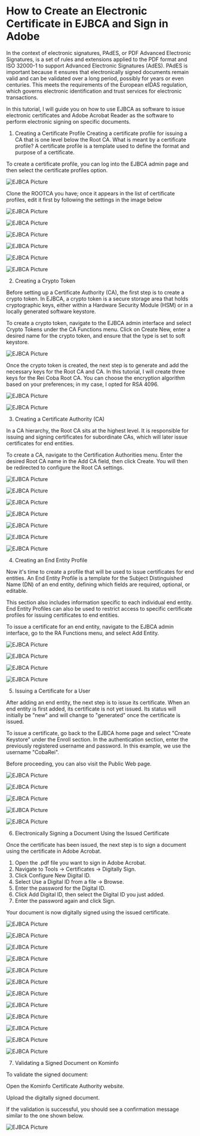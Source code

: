 # How to Create an Electronic Certificate in EJBCA and Sign in Adobe

In the context of electronic signatures, PAdES, or PDF Advanced Electronic Signatures, is a set of rules and extensions applied to the PDF format and ISO 32000-1 to support Advanced Electronic Signatures (AdES). PAdES is important because it ensures that electronically signed documents remain valid and can be validated over a long period, possibly for years or even centuries. This meets the requirements of the European eIDAS regulation, which governs electronic identification and trust services for electronic transactions.

In this tutorial, I will guide you on how to use EJBCA as software to issue electronic certificates and Adobe Acrobat Reader as the software to perform electronic signing on specific documents.

1. Creating a Certificate Profile
Creating a certificate profile for issuing a CA that is one level below the Root CA. What is meant by a certificate profile? A certificate profile is a template used to define the format and purpose of a certificate.

To create a certificate profile, you can log into the EJBCA admin page and then select the certificate profiles option.

![EJBCA Picture](https://miro.medium.com/v2/resize:fit:1400/format:webp/1*nTOnXlReNyvSxMLAIF3piw.png)

Clone the ROOTCA you have; once it appears in the list of certificate profiles, edit it first by following the settings in the image below

![EJBCA Picture](https://miro.medium.com/v2/resize:fit:1400/format:webp/1*e6Ax6u2PZV09bpPvv_pVNg.png)

![EJBCA Picture](https://miro.medium.com/v2/resize:fit:1400/format:webp/1*OG9iNwPVYV5yyLE6UToaag.png)  

![EJBCA Picture](https://miro.medium.com/v2/resize:fit:1400/format:webp/1*Gw__oAq3eZW4cbUsemPC6Q.png)  

![EJBCA Picture](https://miro.medium.com/v2/resize:fit:1400/format:webp/1*9gLAszEV4y2dBCKNvA31Jw.png)  

![EJBCA Picture](https://miro.medium.com/v2/resize:fit:1400/format:webp/1*dI-w9hzx7ustCSNISXi13A.png)  

![EJBCA Picture](https://miro.medium.com/v2/resize:fit:1400/format:webp/1*ehPYfFZ-Vvc0v-cHUCPIHQ.png)  

2. Creating a Crypto Token

Before setting up a Certificate Authority (CA), the first step is to create a crypto token. In EJBCA, a crypto token is a secure storage area that holds cryptographic keys, either within a Hardware Security Module (HSM) or in a locally generated software keystore.

To create a crypto token, navigate to the EJBCA admin interface and select Crypto Tokens under the CA Functions menu. Click on Create New, enter a desired name for the crypto token, and ensure that the type is set to soft keystore.

![EJBCA Picture](https://miro.medium.com/v2/resize:fit:1400/format:webp/1*nbt9LElzja_MrgTYxE-ugg.png)  

Once the crypto token is created, the next step is to generate and add the necessary keys for the Root CA and CA. In this tutorial, I will create three keys for the Rei Coba Root CA. You can choose the encryption algorithm based on your preferences; in my case, I opted for RSA 4096.

![EJBCA Picture](https://miro.medium.com/v2/resize:fit:1400/format:webp/1*AhbpmiDGTzbsKo1rM7iYdQ.png)  

![EJBCA Picture](https://miro.medium.com/v2/resize:fit:1400/format:webp/1*V_p_3vGfbwtWzPP54GeW6Q.png)  

3. Creating a Certificate Authority (CA)

In a CA hierarchy, the Root CA sits at the highest level. It is responsible for issuing and signing certificates for subordinate CAs, which will later issue certificates for end entities.

To create a CA, navigate to the Certification Authorities menu. Enter the desired Root CA name in the Add CA field, then click Create. You will then be redirected to configure the Root CA settings.

![EJBCA Picture](https://miro.medium.com/v2/resize:fit:1400/format:webp/1*u_3Zlap-AiTNAb7Zu3D4cA.png) 

![EJBCA Picture](https://miro.medium.com/v2/resize:fit:1400/format:webp/1*4Fc-nYo3J-o_mOAjuXNJVg.png)  

![EJBCA Picture](https://miro.medium.com/v2/resize:fit:1400/format:webp/1*RVgp5ujsH85xAaqnMhDXJw.png)  

![EJBCA Picture](https://miro.medium.com/v2/resize:fit:2000/format:webp/1*XGoS3D18TDipVM6vJnbHMA.png) 

![EJBCA Picture](https://miro.medium.com/v2/resize:fit:1400/format:webp/1*897IlQE_x6U9U-kLdj5yMQ.png) 

![EJBCA Picture](https://miro.medium.com/v2/resize:fit:1400/format:webp/1*R3nzI1n8npDMXgepvvKyEA.png)  

![EJBCA Picture](https://miro.medium.com/v2/resize:fit:1400/format:webp/1*zuOtFa2MnODcS0rl4onvGQ.png)  

4. Creating an End Entity Profile

Now it's time to create a profile that will be used to issue certificates for end entities. An End Entity Profile is a template for the Subject Distinguished Name (DN) of an end entity, defining which fields are required, optional, or editable.

This section also includes information specific to each individual end entity. End Entity Profiles can also be used to restrict access to specific certificate profiles for issuing certificates to end entities.

To issue a certificate for an end entity, navigate to the EJBCA admin interface, go to the RA Functions menu, and select Add Entity.

![EJBCA Picture](https://miro.medium.com/v2/resize:fit:1400/format:webp/1*ai2mTgq2kUNAy2rjBAxCUQ.png)  

![EJBCA Picture](https://miro.medium.com/v2/resize:fit:1400/format:webp/1*SOnnyP_Liek8qs0Eg2nCLg.png)  

![EJBCA Picture](https://miro.medium.com/v2/resize:fit:1400/format:webp/1*j2CrqoXHunOc2akcmEd6RQ.png)  

![EJBCA Picture](https://miro.medium.com/v2/resize:fit:1400/format:webp/1*OLTuVMb3na1a5-pTIYKV8w.png)  

5. Issuing a Certificate for a User

After adding an end entity, the next step is to issue its certificate. When an end entity is first added, its certificate is not yet issued. Its status will initially be "new" and will change to "generated" once the certificate is issued.

To issue a certificate, go back to the EJBCA home page and select "Create Keystore" under the Enroll section. In the authentication section, enter the previously registered username and password. In this example, we use the username "CobaRei".

Before proceeding, you can also visit the Public Web page.

![EJBCA Picture](https://miro.medium.com/v2/resize:fit:1020/format:webp/1*wsaj1GLPxFhVmo4JSGFe8w.png)  

![EJBCA Picture](https://miro.medium.com/v2/resize:fit:1400/format:webp/1*T2NJIPCrnJWmjIUmFyv_mQ.png)  

![EJBCA Picture](https://miro.medium.com/v2/resize:fit:1400/format:webp/1*Z3BndK1OSx5UNHq-l9rUHg.png)  

![EJBCA Picture](https://miro.medium.com/v2/resize:fit:1400/format:webp/1*CxAnynf77OjB7C1EQhEFXQ.png)  

![EJBCA Picture](https://miro.medium.com/v2/resize:fit:1400/format:webp/1*lqpiEHUnVKY6v7AYigyojw.png)  

6. Electronically Signing a Document Using the Issued Certificate

Once the certificate has been issued, the next step is to sign a document using the certificate in Adobe Acrobat.

1. Open the .pdf file you want to sign in Adobe Acrobat.
2. Navigate to Tools → Certificates → Digitally Sign.
3. Click Configure New Digital ID.
4. Select Use a Digital ID from a file → Browse.
5. Enter the password for the Digital ID.
6. Click Add Digital ID, then select the Digital ID you just added.
7. Enter the password again and click Sign.


Your document is now digitally signed using the issued certificate.

![EJBCA Picture](https://miro.medium.com/v2/resize:fit:1244/format:webp/1*fQ9SLGwzhptuye1SGV4cnQ.png) 

![EJBCA Picture](https://miro.medium.com/v2/resize:fit:1400/format:webp/1*1fomk8v6wYMhZzLMbfRnWQ.png)  

![EJBCA Picture](https://miro.medium.com/v2/resize:fit:1400/format:webp/1*pxO7EJtiLLSfc4qeAyQ-vA.png)  

![EJBCA Picture](https://miro.medium.com/v2/resize:fit:1400/format:webp/1*tnSXRh2fSvM3bRib469HKw.png)  

![EJBCA Picture](https://miro.medium.com/v2/resize:fit:1400/format/webp/1*k3bskNn1gx5C0onQHmtoCg.png)  

![EJBCA Picture](https://miro.medium.com/v2/resize:fit:1400/format/webp/1*TNcoi9xHa4s3CuIIJFQcnQ.png)  

![EJBCA Picture](https://miro.medium.com/v2/resize:fit:1196/format/webp/1*JKtFqq-YzcCUVZwTOqFrxQ.png)  

![EJBCA Picture](https://miro.medium.com/v2/resize:fit:1052/format/webp/1*iEURiTVGqX-ZLXdHOBBtpg.png)  

![EJBCA Picture](https://miro.medium.com/v2/resize:fit:1400/format/webp/1*T9Q17jgKTmRUgVArb7QvlQ.png) 
 
![EJBCA Picture](https://miro.medium.com/v2/resize:fit:1400/format/webp/1*8u6eBHGznfgYUcNl_Nrn3Q.png)  

![EJBCA Picture](https://miro.medium.com/v2/resize:fit:1400/format/webp/1*FY8A_YPv1rrIF-aCphORig.png) 
 
![EJBCA Picture](https://miro.medium.com/v2/resize:fit:1400/format/webp/1*4lQ9zFBkSGQUpBze1t_DCQ.png)  

7. Validating a Signed Document on Kominfo

To validate the signed document:

Open the Kominfo Certificate Authority website.

Upload the digitally signed document.

If the validation is successful, you should see a confirmation message similar to the one shown below.

![EJBCA Picture](https://miro.medium.com/v2/resize:fit:1400/format/webp/1*Np2eAM_iUAG4ymxVanEP8A.png)  

